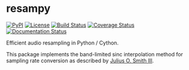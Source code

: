 # resampy
[![PyPI](https://img.shields.io/pypi/v/resampy.svg)](https://pypi.python.org/pypi/resampy)
[![License](https://img.shields.io/pypi/l/resampy.svg)](https://github.com/bmcfee/resampy/blob/master/LICENSE.md)
[![Build Status](https://travis-ci.org/bmcfee/resampy.png?branch=master)](http://travis-ci.org/bmcfee/resampy?branch=master)
[![Coverage Status](https://coveralls.io/repos/github/bmcfee/resampy/badge.svg?branch=master)](https://coveralls.io/github/bmcfee/resampy?branch=master)
[![Documentation Status](https://readthedocs.org/projects/resampy/badge/?version=latest)](http://resampy.readthedocs.org/en/latest/?badge=latest)

Efficient audio resampling in Python / Cython.

This package implements the band-limited sinc interpolation method for sampling rate conversion as described by
[Julius O. Smith III](https://ccrma.stanford.edu/~jos/resample/resample.html).
